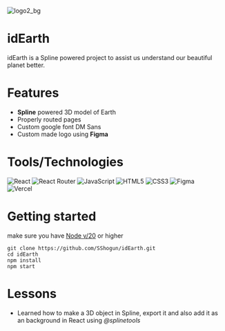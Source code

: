 ![logo2_bg](https://github.com/user-attachments/assets/55a52be6-7d09-4af3-aa18-009d0aa2fd3f)
# idEarth

idEarth is a Spline powered project to assist us understand our beautiful planet better.


# Features

- **Spline** powered 3D model of Earth
- Properly routed pages
- Custom google font DM Sans
- Custom made logo using **Figma**

# Tools/Technologies
![React](https://img.shields.io/badge/react-%2320232a.svg?style=for-the-badge&logo=react&logoColor=%2361DAFB)
![React Router](https://img.shields.io/badge/React_Router-CA4245?style=for-the-badge&logo=react-router&logoColor=white)
![JavaScript](https://img.shields.io/badge/javascript-%23323330.svg?style=for-the-badge&logo=javascript&logoColor=%23F7DF1E)
![HTML5](https://img.shields.io/badge/html5-%23E34F26.svg?style=for-the-badge&logo=html5&logoColor=white)
![CSS3](https://img.shields.io/badge/css3-%231572B6.svg?style=for-the-badge&logo=css3&logoColor=white)
![Figma](https://img.shields.io/badge/figma-%23F24E1E.svg?style=for-the-badge&logo=figma&logoColor=white)  
![Vercel](https://img.shields.io/badge/vercel-%23000000.svg?style=for-the-badge&logo=vercel&logoColor=white)

# Getting started
make sure you have [Node v/20](https://nodejs.org/en/download/package-manager) or higher
```
git clone https://github.com/SShogun/idEarth.git
cd idEarth
npm install
npm start
```

# Lessons
- Learned how to make a 3D object in Spline, export it and also add it as an background in React using *@splinetools*
